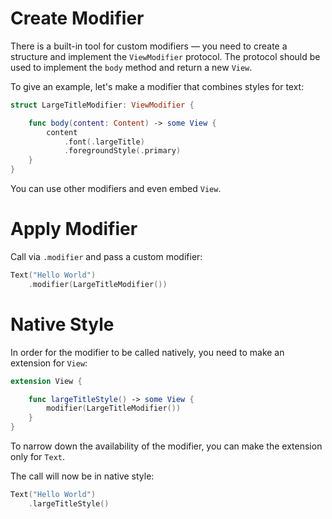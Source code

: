 # Create Modifier

There is a built-in tool for custom modifiers — you need to create a structure and implement the `ViewModifier` protocol. The protocol should be used to implement the `body` method and return a new `View`.

To give an example, let's make a modifier that combines styles for text:

```swift
struct LargeTitleModifier: ViewModifier {

    func body(content: Content) -> some View {
        content
            .font(.largeTitle)
            .foregroundStyle(.primary)
    }
}
```

You can use other modifiers and even embed `View`.

# Apply Modifier

Call via `.modifier` and pass a custom modifier:

```swift
Text("Hello World")
    .modifier(LargeTitleModifier())
```

# Native Style

In order for the modifier to be called natively, you need to make an extension for `View`:

```swift
extension View {

    func largeTitleStyle() -> some View {
        modifier(LargeTitleModifier())
    }
}
```

To narrow down the availability of the modifier, you can make the extension only for `Text`.

The call will now be in native style:

```swift
Text("Hello World")
    .largeTitleStyle()
```